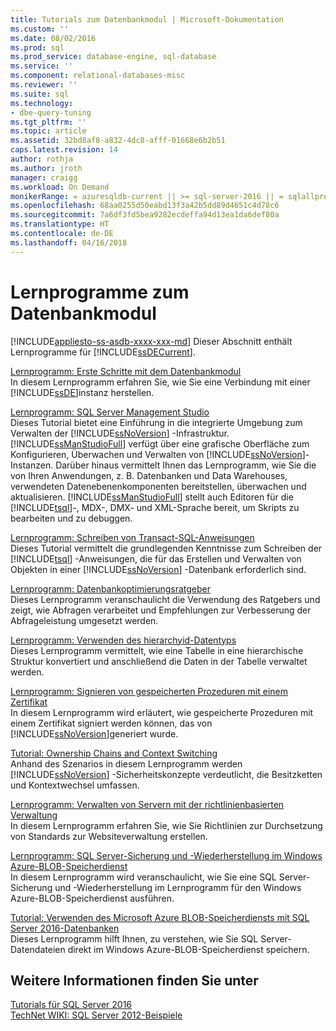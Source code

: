 ```yaml
---
title: Tutorials zum Datenbankmodul | Microsoft-Dokumentation
ms.custom: ''
ms.date: 08/02/2016
ms.prod: sql
ms.prod_service: database-engine, sql-database
ms.service: ''
ms.component: relational-databases-misc
ms.reviewer: ''
ms.suite: sql
ms.technology:
- dbe-query-tuning
ms.tgt_pltfrm: ''
ms.topic: article
ms.assetid: 32bd8af8-a832-4dc8-afff-01668e6b2b51
caps.latest.revision: 14
author: rothja
ms.author: jroth
manager: craigg
ms.workload: On Demand
monikerRange: = azuresqldb-current || >= sql-server-2016 || = sqlallproducts-allversions
ms.openlocfilehash: 68aa0255d50eabd13f3a42b5dd89d4651c4d78c6
ms.sourcegitcommit: 7a6df3fd5bea9282ecdeffa94d13ea1da6def80a
ms.translationtype: HT
ms.contentlocale: de-DE
ms.lasthandoff: 04/16/2018
---
```

# <a name="database-engine-tutorials"></a>Lernprogramme zum Datenbankmodul
[!INCLUDE[appliesto-ss-asdb-xxxx-xxx-md](../includes/appliesto-ss-asdb-xxxx-xxx-md.md)]
Dieser Abschnitt enthält Lernprogramme für [!INCLUDE[ssDECurrent](../includes/ssdecurrent-md.md)].  
  
[Lernprogramm: Erste Schritte mit dem Datenbankmodul](../relational-databases/tutorial-getting-started-with-the-database-engine.md)  
In diesem Lernprogramm erfahren Sie, wie Sie eine Verbindung mit einer [!INCLUDE[ssDE](../includes/ssde-md.md)]instanz herstellen.  
  
[Lernprogramm: SQL Server Management Studio](../tools/sql-server-management-studio/tutorial-sql-server-management-studio.md)  
Dieses Tutorial bietet eine Einführung in die integrierte Umgebung zum Verwalten der [!INCLUDE[ssNoVersion](../includes/ssnoversion-md.md)] -Infrastruktur. [!INCLUDE[ssManStudioFull](../includes/ssmanstudiofull-md.md)] verfügt über eine grafische Oberfläche zum Konfigurieren, Überwachen und Verwalten von [!INCLUDE[ssNoVersion](../includes/ssnoversion-md.md)]-Instanzen. Darüber hinaus vermittelt Ihnen das Lernprogramm, wie Sie die von Ihren Anwendungen, z. B. Datenbanken und Data Warehouses, verwendeten Datenebenenkomponenten bereitstellen, überwachen und aktualisieren. [!INCLUDE[ssManStudioFull](../includes/ssmanstudiofull-md.md)] stellt auch Editoren für die [!INCLUDE[tsql](../includes/tsql-md.md)]-, MDX-, DMX- und XML-Sprache bereit, um Skripts zu bearbeiten und zu debuggen.  
  
[Lernprogramm: Schreiben von Transact-SQL-Anweisungen](../t-sql/tutorial-writing-transact-sql-statements.md)  
Dieses Tutorial vermittelt die grundlegenden Kenntnisse zum Schreiben der [!INCLUDE[tsql](../includes/tsql-md.md)] -Anweisungen, die für das Erstellen und Verwalten von Objekten in einer [!INCLUDE[ssNoVersion](../includes/ssnoversion-md.md)] -Datenbank erforderlich sind.  
  
[Lernprogramm: Datenbankoptimierungsratgeber](../tools/dta/tutorial-database-engine-tuning-advisor.md)  
Dieses Lernprogramm veranschaulicht die Verwendung des Ratgebers und zeigt, wie Abfragen verarbeitet und Empfehlungen zur Verbesserung der Abfrageleistung umgesetzt werden.  
  
[Lernprogramm: Verwenden des hierarchyid-Datentyps](../relational-databases/tables/tutorial-using-the-hierarchyid-data-type.md)  
Dieses Lernprogramm vermittelt, wie eine Tabelle in eine hierarchische Struktur konvertiert und anschließend die Daten in der Tabelle verwaltet werden.  
  
[Lernprogramm: Signieren von gespeicherten Prozeduren mit einem Zertifikat](../relational-databases/tutorial-signing-stored-procedures-with-a-certificate.md)  
In diesem Lernprogramm wird erläutert, wie gespeicherte Prozeduren mit einem Zertifikat signiert werden können, das von [!INCLUDE[ssNoVersion](../includes/ssnoversion-md.md)]generiert wurde.  
  
[Tutorial: Ownership Chains and Context Switching](../relational-databases/tutorial-ownership-chains-and-context-switching.md)  
Anhand des Szenarios in diesem Lernprogramm werden [!INCLUDE[ssNoVersion](../includes/ssnoversion-md.md)] -Sicherheitskonzepte verdeutlicht, die Besitzketten und Kontextwechsel umfassen.  
  
[Lernprogramm: Verwalten von Servern mit der richtlinienbasierten Verwaltung](../relational-databases/policy-based-management/tutorial-administering-servers-by-using-policy-based-management.md)  
In diesem Lernprogramm erfahren Sie, wie Sie Richtlinien zur Durchsetzung von Standards zur Websiteverwaltung erstellen.  
  
[Lernprogramm: SQL Server-Sicherung und -Wiederherstellung im Windows Azure-BLOB-Speicherdienst](~/relational-databases/tutorial-sql-server-backup-and-restore-to-azure-blob-storage-service.md)  
In diesem Lernprogramm wird veranschaulicht, wie Sie eine SQL Server-Sicherung und -Wiederherstellung im Lernprogramm für den Windows Azure-BLOB-Speicherdienst ausführen.  
  
[Tutorial: Verwenden des Microsoft Azure BLOB-Speicherdiensts mit SQL Server 2016-Datenbanken ](tutorial-use-azure-blob-storage-service-with-sql-server-2016.md)  
Dieses Lernprogramm hilft Ihnen, zu verstehen, wie Sie SQL Server-Datendateien direkt im Windows Azure-BLOB-Speicherdienst speichern.  
  
## <a name="see-also"></a>Weitere Informationen finden Sie unter  
[Tutorials für SQL Server 2016](../sql-server/tutorials-for-sql-server-2016.md)  
[TechNet WIKI: SQL Server 2012-Beispiele](http://go.microsoft.com/fwlink/?linkID=220734)  
  
  
  


